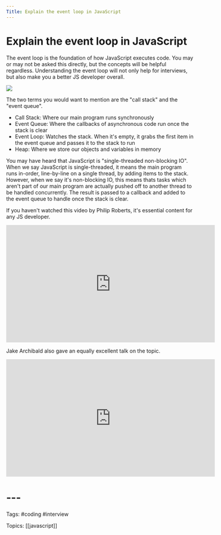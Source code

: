 ```yaml
---
Title: Explain the event loop in JavaScript
---
```


# Explain the event loop in JavaScript

The event loop is the foundation of how JavaScript executes code. You may or may not be asked this directly, but the concepts will be helpful regardless. Understanding the event loop will not only help for interviews, but also make you a better JS developer overall.

![](https://skilled.dev/images/eventloop.png)

The two terms you would want to mention are the "call stack" and the "event queue".

-   Call Stack: Where our main program runs synchronously
-   Event Queue: Where the callbacks of asynchronous code run once the stack is clear
-   Event Loop: Watches the stack. When it's empty, it grabs the first item in the event queue and passes it to the stack to run
-   Heap: Where we store our objects and variables in memory

You may have heard that JavaScript is "single-threaded non-blocking IO". When we say JavaScript is single-threaded, it means the main program runs in-order, line-by-line on a single thread, by adding items to the stack. However, when we say it's non-blocking IO, this means thats tasks which aren't part of our main program are actually pushed off to another thread to be handled concurrently. The result is passed to a callback and added to the event queue to handle once the stack is clear.

If you haven't watched this video by Philip Roberts, it's essential content for any JS developer.
<iframe width="560" height="315" src="https://www.youtube.com/embed/8aGhZQkoFbQ" title="YouTube video player" frameborder="0" allow="accelerometer; autoplay; clipboard-write; encrypted-media; gyroscope; picture-in-picture" allowfullscreen></iframe>

Jake Archibald also gave an equally excellent talk on the topic.

<iframe width="560" height="315" src="https://www.youtube.com/embed/cCOL7MC4Pl0" title="YouTube video player" frameborder="0" allow="accelerometer; autoplay; clipboard-write; encrypted-media; gyroscope; picture-in-picture" allowfullscreen></iframe>

# ---

Tags: #coding #interview

Topics: [[javascript]] 

